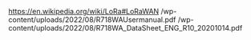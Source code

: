 https://en.wikipedia.org/wiki/LoRa#LoRaWAN
/wp-content/uploads/2022/08/R718WAUsermanual.pdf
/wp-content/uploads/2022/08/R718WA_DataSheet_ENG_R10_20201014.pdf
